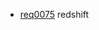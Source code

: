   * [req0075](https://github.com/DomainDrivenArchitecture/ddaRequirement/blob/master/en/requirements/req0075.md) redshift